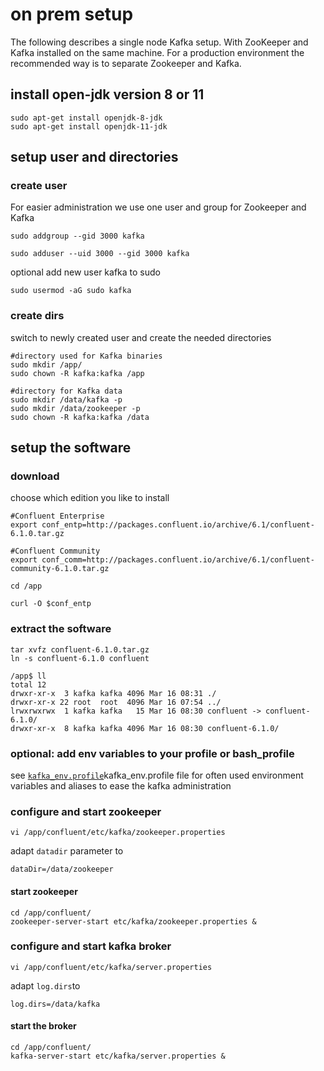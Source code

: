 # on prem setup

The following describes a single node Kafka setup.
With ZooKeeper and Kafka installed on the same machine.
For a production environment the recommended way is to separate Zookeeper and Kafka.

## install open-jdk version 8 or 11
```console
sudo apt-get install openjdk-8-jdk
sudo apt-get install openjdk-11-jdk
```


## setup user and directories

### create user
For easier administration we use one user and group for Zookeeper and Kafka

```console
sudo addgroup --gid 3000 kafka

sudo adduser --uid 3000 --gid 3000 kafka

```
optional add new user kafka to sudo
```console
sudo usermod -aG sudo kafka
```

### create dirs

switch to newly created user and create the needed directories

```console
#directory used for Kafka binaries
sudo mkdir /app/
sudo chown -R kafka:kafka /app
```

```console
#directory for Kafka data
sudo mkdir /data/kafka -p
sudo mkdir /data/zookeeper -p
sudo chown -R kafka:kafka /data
```

## setup the software

### download
choose which edition you like to install

```console
#Confluent Enterprise
export conf_entp=http://packages.confluent.io/archive/6.1/confluent-6.1.0.tar.gz

#Confluent Community
export conf_comm=http://packages.confluent.io/archive/6.1/confluent-community-6.1.0.tar.gz

cd /app

curl -O $conf_entp

```

### extract the software 
```console
tar xvfz confluent-6.1.0.tar.gz
ln -s confluent-6.1.0 confluent

/app$ ll
total 12
drwxr-xr-x  3 kafka kafka 4096 Mar 16 08:31 ./
drwxr-xr-x 22 root  root  4096 Mar 16 07:54 ../
lrwxrwxrwx  1 kafka kafka   15 Mar 16 08:30 confluent -> confluent-6.1.0/
drwxr-xr-x  8 kafka kafka 4096 Mar 16 08:30 confluent-6.1.0/
```

### optional: add env variables to your profile or bash_profile

see [`kafka_env.profile`](./etc/kafka_env.profile)kafka_env.profile file for often used environment variables and aliases
to ease the kafka administration 



### configure and start zookeeper
```console
vi /app/confluent/etc/kafka/zookeeper.properties
```
adapt `datadir` parameter to

```
dataDir=/data/zookeeper
```

#### start zookeeper
```console
cd /app/confluent/
zookeeper-server-start etc/kafka/zookeeper.properties &
```

### configure and start kafka broker
```console
vi /app/confluent/etc/kafka/server.properties
```
adapt `log.dirs`to 

```
log.dirs=/data/kafka
```
#### start the broker
```console
cd /app/confluent/
kafka-server-start etc/kafka/server.properties &
```